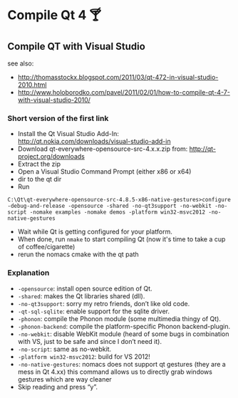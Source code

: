 # Compile Qt 4 🍸

## Compile QT with Visual Studio

see also:
- http://thomasstockx.blogspot.com/2011/03/qt-472-in-visual-studio-2010.html
- http://www.holoborodko.com/pavel/2011/02/01/how-to-compile-qt-4-7-with-visual-studio-2010/

### Short version of the first link

- Install the Qt Visual Studio Add-In: http://qt.nokia.com/downloads/visual-studio-add-in
- Download qt-everywhere-opensource-src-4.x.x.zip from: http://qt-project.org/downloads
- Extract the zip
- Open a Visual Studio Command Prompt (either x86 or x64)
- dir to the qt dir
- Run
```
C:\Qt\qt-everywhere-opensource-src-4.8.5-x86-native-gestures>configure -debug-and-release -opensource -shared -no-qt3support -no-webkit -no-script -nomake examples -nomake demos -platform win32-msvc2012 -no-native-gestures
```
- Wait while Qt is getting configured for your platform.
- When done, run ``nmake`` to start compiling Qt (now it's time to take a cup of coffee/cigarette)
- rerun the nomacs cmake with the qt path

### Explanation
- ``-opensource``: install open source edition of Qt.
- ``-shared``: makes the Qt libraries shared (dll).
- ``-no-qt3support``: sorry my retro friends, don’t like old code.
- ``-qt-sql-sqlite``: enable support for the sqlite driver.
- ``-phonon``: compile the Phonon module (some multimedia thingy of Qt).
- ``-phonon-backend``: compile the platform-specific Phonon backend-plugin.
- ``-no-webkit``: disable WebKit module (heard of some bugs in combination with VS, just to be safe and since I don’t need it).
- ``-no-script``: same as no-webkit.
- ``-platform win32-msvc2012``: build for VS 2012!
- ``-no-native-gestures``: nomacs does not support qt gestures (they are a mess in Qt 4.xx) this command allows us to directly grab windows gestures which are way cleaner
- Skip reading and press “y”.

